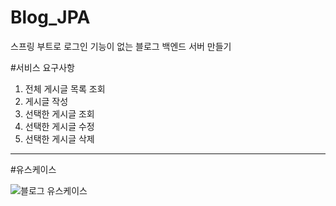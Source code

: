# Blog_JPA
스프링 부트로 로그인 기능이 없는 블로그 백엔드 서버 만들기

#서비스 요구사항
1. 전체 게시글 목록 조회
2. 게시글 작성
3. 선택한 게시글 조회
4. 선택한 게시글 수정
5. 선택한 게시글 삭제
----------------------------------------------------------------------------------------------------------------

#유스케이스

![블로그 유스케이스](https://github.com/JihyeChu/Blog_JPA/assets/51440636/6047eed1-97e5-4be0-b900-124d6b40d9e3)
